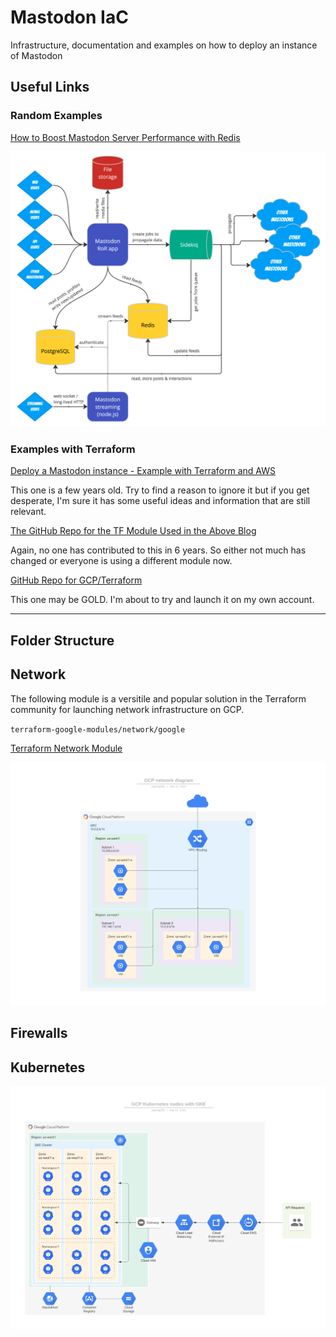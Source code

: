 # Mastodon IaC

Infrastructure, documentation and examples on how to deploy an instance of Mastodon

## Useful Links

### Random Examples

[How to Boost Mastodon Server Performance with Redis](https://thenewstack.io/how-to-boost-mastodon-server-performance-with-redis/)

![Mastodon Architecture with Redis](images/mastodon-redis-example.png)

### Examples with Terraform

[Deploy a Mastodon instance - Example with Terraform and AWS](https://medium.com/@aureliendemilly/deploy-a-mastodon-instance-aec81d17f18a)

This one is a few years old. Try to find a reason to ignore it but if you get desperate, I'm sure it has some useful ideas and information that are still relevant.

[The GitHub Repo for the TF Module Used in the Above Blog](https://github.com/ademilly/mastodon-aws-terraform)

Again, no one has contributed to this in 6 years. So either not much has changed or everyone is using a different module now.

[GitHub Repo for GCP/Terraform](https://github.com/bocan/mastodon-google-cloud)

This one may be GOLD. I'm about to try and launch it on my own account. 

---

## Folder Structure


## Network

The following module is a versitile and popular solution in the Terraform community for launching network infrastructure on GCP.

`terraform-google-modules/network/google`

[Terraform Network Module](https://registry.terraform.io/modules/terraform-google-modules/network/google/latest)

![VPC](images/gcp-vpc-chart.png)

## Firewalls

## Kubernetes

![GKE Cluster](images/gcp-k8s-chart.png)

